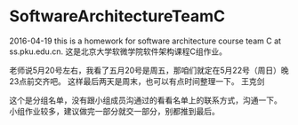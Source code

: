 # SoftwareArchitectureTeamC
2016-04-19
this is a homework for software architecture course team C at ss.pku.edu.cn. 
这是北京大学软微学院软件架构课程C组作业。

老师说5月20号左右，我看了五月20号是周五，那咱们就定在5月22号（周日）晚23点前交齐吧。
这样最后两天是周末，也可以有点时间整理一下。
王克剑

这个是分组名单，没有跟小组成员沟通过的看看名单上的联系方式，沟通一下。
小组作业较多，建议做完一部分就交一部分，别都推到最后。
